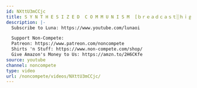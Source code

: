 ```yaml
---
id: NXttU3mCCjc
title: S Y N T H E S I Z E D  C O M M U N I S M  [ｂｒｅａｄｃａｓｔ░ｈｉｇｈｌｉｇｈｔｓ]
description: |-
  Subscribe to Luna: https://www.youtube.com/lunaoi

  Support Non-Compete:
  Patreon: https://www.patreon.com/noncompete
  Shirts 'n Stuff: https://www.non-compete.com/shop/
  Give Amazon's Money to Us: https://amzn.to/2H6CKfe
source: youtube
channel: noncompete
type: video
url: /noncompete/videos/NXttU3mCCjc/
---
```

